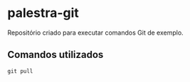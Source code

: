 # palestra-git

Repositório criado para executar comandos Git de exemplo.

## Comandos utilizados

`git pull`
